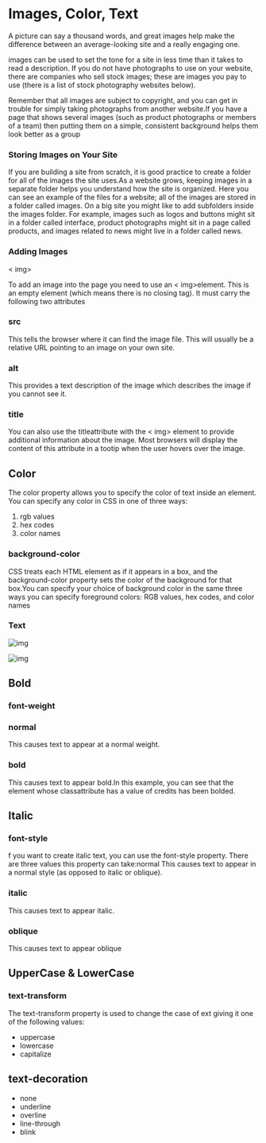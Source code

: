 # Images, Color, Text

A picture can say a thousand words, and great images help make the difference between an 
average-looking site and a really engaging one.

images can be used to set the tone for a site in less time than it takes to read a description. If 
you do not have photographs to use on your website, there are companies who sell stock images; these are images you 
pay to use (there is a list of stock photography websites below).

 Remember that all images are subject to copyright, and you can get in trouble for simply 
taking photographs from another website.If you have a page that shows several images (such as product 
photographs or members of a team) then putting them on a simple, consistent background helps them look better as 
a group


### Storing Images on Your Site

If you are building a site from scratch, it is good practice to create a folder for all of the images 
the site uses.As a website grows, keeping images in a separate folder helps you understand how the site is organized. Here you can 
see an example of the files for a website; all of the images are stored in a folder called images.
On a big site you might like to add subfolders inside the images
folder. 
For example, images such as logos and buttons might sit in a folder called interface, product 
photographs might sit in a page called products, and images related to news might live in a 
folder called news.

### Adding Images

< img> 

To add an image into the page you need to use an < img>element. This is an empty 
element (which means there is no closing tag). It must carry the following two attributes

### src

This tells the browser where it can find the image file. This will usually be a relative URL 
pointing to an image on your own site. 

### alt

This provides a text description of the image which describes the image if you cannot see it.

### title

You can also use the titleattribute with the < img> element to provide additional information 
about the image. Most browsers will display the content of this attribute in a tootip when the 
user hovers over the image.

## Color

The color property allows you to specify the color of text inside 
an element. You can specify any 
color in CSS in one of three ways:

1. rgb values
2.  hex codes
3. color names

### background-color

CSS treats each HTML element as if it appears in a box, and the background-color property 
sets the color of the background for that box.You can specify your choice of 
background color in the same three ways you can specify foreground colors: RGB values, 
hex codes, and color names


### Text

![img](c1.png)

![img](c2.png)


## Bold
### font-weight

### normal

This causes text to appear at a 
normal weight.

### bold

This causes text to appear bold.In this example, you can see 
that the element whose classattribute has a value of credits
has been bolded.

## Italic

### font-style

f you want to create italic text, you can use the font-style
property. There are three values this property can take:normal
This causes text to appear in a normal style (as opposed to italic 
or oblique).

### italic

This causes text to appear italic.

### oblique

This causes text to appear oblique

## UpperCase & LowerCase

### text-transform
The text-transform property is used to change the case of ext giving it one of the following 
values:

* uppercase
* lowercase
* capitalize

## text-decoration

* none
* underline
* overline
* line-through
* blink

